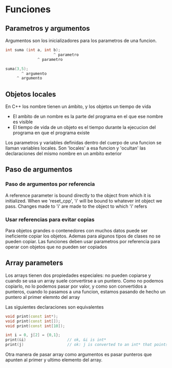 # Funciones

## Parametros y argumentos

Argumentos son los inicializadores para los parametros de una funcion. 

```cpp
int suma (int a, int b);
                     ^ parametro
              ^ parametro

suma(3,5);
       ^ argumento
     ^ argumento
```

## Objetos locales
En C++ los nombre tienen un ámbito, y los objetos un tiempo de vida
* El ambito de un nombre es la parte del programa en el que ese nombre es visible
* El tiempo de vida de un objeto es el tiempo durante la ejecucion del programa en que el programa existe

Los parametros y variables definidas dentro del cuerpo de una funcion se llaman variables locales. Son 'locales' 
a esa funcion y 'ocultan' las declaraciones del mismo nombre en un ambito exterior

## Paso de argumentos

### Paso de argumentos por referencia
A reference parameter is bound directly to the object from which it is initialized. When we 'reset_cpp', 'i' will be bound to whatever int object we pass. Changes made to 'i' are made to the object to which 'i' refers

### Usar referencias para evitar copias
Para objetos grandes o contenedores con muchos datos puede ser ineficiente copiar los objetos. Ademas para algunos tipos de clases no se pueden copiar. Las funciones deben usar parametros por referencia para operar con objetos que no pueden ser copiados

## Array parameters
Los arrays tienen dos propiedades especiales: no pueden copiarse y cuando se usa un array suele convertirse a un puntero. 
Como no podemos copiarlo, no lo podemos pasar por valor, y como son convertidos a punteros, cuando lo pasamos a una funcion, estamos pasando de hecho un puntero al primer elemnto del array

Las siguientes declaraciones son equivalentes
```cpp
void print(const int*);
void print(const int[]);
void print(const int[10]);
```

```cpp
int i = 0, j[2] = {0,1};
print(&i)                  // ok, &i is int*
print(j)                   // ok: j is converted to an int* that points to j[0]
```

Otra manera de pasar array como argumentos es pasar punteros que apunten al primer y ultimo elemento del array.

